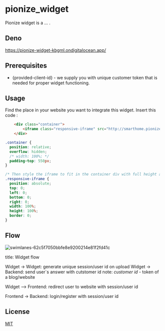 # pionize_widget

Pionize widget is a ... .

## Deno 
https://pionize-widget-kbgml.ondigitalocean.app/

## Prerequisites

- {provided-client-id} - we supply you with unique customer token that is needed for proper widget functioning.

## Usage

Find the place in your website you want to integrate this widget. 
Insert this code : 

```html
    <div class="container">
        <iframe class="responsive-iframe" src="http://smarthome.pionize.de/smarthome-finden/widget/?customerId=999999999"></iframe>
    </div>
```

``` css
.container {
  position: relative;
  overflow: hidden;
  /* width: 100%; */
  padding-top: 550px; 
}

/* Then style the iframe to fit in the container div with full height and width */
.responsive-iframe {
  position: absolute;
  top: 0;
  left: 0;
  bottom: 0;
  right: 0;
  width: 100%;
  height: 100%;
  border: 0;
}
```

## Flow 

![swimlanes-62c5f7050bbfe8e9200214e81f2fd41c](https://user-images.githubusercontent.com/55086326/128915276-98f2d7d3-9feb-43c6-b872-b2a21ec45435.png)

title: Widget flow

Widget -> Widget: generate unique session/user id on upload
Widget -> Backend: send user`s answer with cutstomer id
note:
_customer id_ - token of a blog/website

Widget --> Frontend: redirect user to website with session/user id

Frontend -> Backend: login/register with session/user id

## License
[MIT](https://choosealicense.com/licenses/mit/)
